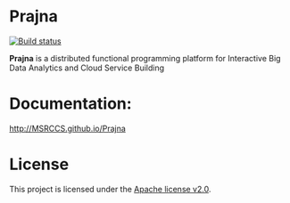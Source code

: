 Prajna
=======

[![Build status](https://ci.appveyor.com/api/projects/status/wad8nggxiew2ct2n/branch/master?svg=true)](https://ci.appveyor.com/project/zhuweirong/prajna-rbpft/branch/master)

**Prajna** is a distributed functional programming platform for Interactive Big Data Analytics and Cloud Service Building

Documentation: 
=======
http://MSRCCS.github.io/Prajna

License
=======
This project is licensed under the [Apache license v2.0](https://github.com/MSRCCS/Prajna/blob/master/LICENSE.txt).
